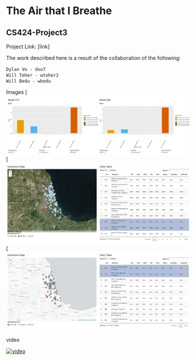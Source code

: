 # The Air that I Breathe
## CS424-Project3

Project Link: [link]

The work described here is a result of the collaboration of the following:

    Dylan Vo - dvo7
    Will Toher - wtoher2
    Will Bedu - wbedu

Images
[![dashboard view1](./img/img1.jpg)
[![dashboard view2](./img/img2.jpg)
[![dashboard view3](./img/img3.jpg)

video

[![video](http://img.youtube.com/vi/mwE93zLhvcc/0.jpg)](http://www.youtube.com/watch?v=mwE93zLhvcc)

